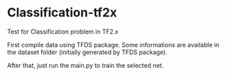 # Classification-tf2x
Test for Classification problem in TF2.x

First compile data using TFDS package. Some informations are available in the dataset folder (initially generated by TFDS package).

After that, just run the main.py to train the selected net.
